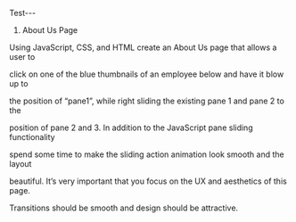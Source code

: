 Test---

1. About Us Page

Using JavaScript, CSS, and HTML create an About Us page that allows a user to

click on one of the blue thumbnails of an employee below and have it blow up to

the position of “pane1”, while right sliding the existing pane 1 and pane 2 to the

position of pane 2 and 3. In addition to the JavaScript pane sliding functionality

spend some time to make the sliding action animation look smooth and the layout

beautiful. It’s very important that you focus on the UX and aesthetics of this page.

Transitions should be smooth and design should be attractive.